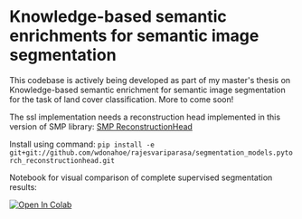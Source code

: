# Knowledge-based semantic enrichments for semantic image segmentation
This codebase is actively being developed as part of my master's thesis on Knowledge-based semantic enrichment for semantic image segmentation for the task of land cover classification. More to come soon!

The ssl implementation needs a reconstruction head implemented in this version of SMP library: 
[SMP ReconstructionHead](https://github.com/rajesvariparasa/segmentation_models.pytorch_reconstructionhead)

Install using command:
`pip install -e git+git://github.com/wdonahoe/rajesvariparasa/segmentation_models.pytorch_reconstructionhead.git`


Notebook for visual comparison of complete supervised segmentation results:

[![Open In Colab](https://colab.research.google.com/assets/colab-badge.svg)](https://colab.research.google.com/github/rajesvariparasa/semantic-enrichment-for-semantic-image-segmentation/blob/main/notebooks/baseline_predictions_comparison.ipynb)
